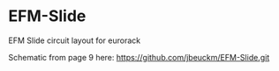 # EFM-Slide
EFM Slide circuit layout for eurorack

Schematic from page 9 here: https://github.com/jbeuckm/EFM-Slide.git
